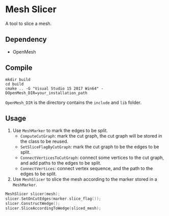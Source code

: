 # Mesh Slicer

A tool to slice a mesh.

## Dependency
- OpenMesh

## Compile

```
mkdir build
cd build
cmake .. -G "Visual Studio 15 2017 Win64" -DOpenMesh_DIR=your_installation_path
```

```OpenMesh_DIR``` is the directory contains the ```include``` and ```lib``` folder.

## Usage

1. Use ```MeshMarker``` to mark the edges to be split.
   - ```ComputeCutGraph```: mark the cut graph, the cut graph will be stored in the class to be reused.
   - ```SetSliceFlagByCutGraph```: mark the cut graph to be the edges to be split.
   - ```ConnectVerticesToCutGraph```: connect some vertices to the cut graph, and add paths to the edges to be split.
   -   ```ConnectVertices```: connect vertex sequence, and the path to the edges to be split.
2. Use ```MeshSlicer``` to slice the mesh according to the marker stored in a ```MeshMarker```.

```c++
MeshSlicer slicer(mesh);
slicer.SetOnCutEdges(marker.slice_flag());
slicer.ConstructWedge();
slicer.SliceAccordingToWedge(sliced_mesh);
```
